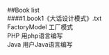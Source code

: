 ##Book list <br />
####1.book1《大话设计模式》.txt  <br />
    FactoryModel 工厂模式 <br />
       PHP  用php语言编写 <br />
       Java 用户Java语言编写 <br />


